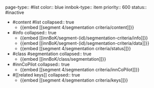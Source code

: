page-type:: #list
color:: blue
innbok-type:: item
priority:: 600
status:: #inactive

- #content #list
  collapsed:: true
	- {{embed [[segment 4/segmentation criteria/content]]}}
- #info
  collapsed:: true
	- {{embed [[innBoK/segment-(id)/segmentation-criteria/info]]}}
	- {{embed [[innBoK/segment-(id)/segmentation-criteria/data]]}}
	- {{embed [[segment 4/segmentation criteria/status]]}}
- #class #segmentation
  collapsed:: true
	- {{embed [[innBoK/class/segmentation]]}}
- #innCoPilot
  collapsed:: true
	- {{embed [[segment 4/segmentation criteria/innCoPilot]]}}
- #[[related keys]]
  collapsed:: true
	- {{embed [[segment 4/segmentation criteria/keys]]}}


